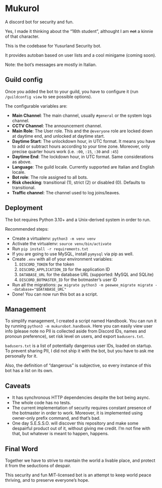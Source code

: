 # MukuroI

A discord bot for security and fun.

Yes, I made it thinking about the “16th student”, althought I am ~~not~~ a kinnie of that character.

This is the codebase for Yusurland Security bot.

It provides autoban based on user lists and a cool minigame (coming soon).

Note: the bot’s messages are mostly in Italian.

## Guild config

Once you added the bot to your guild, you have to configure it (run `/guildconfig view` to see possible options).

The configurable variables are:

* **Main Channel**: The main channel, usually `#general` or the system logs channel.
* **CCTV Channel**: The announcement channel.
* **Main Role**: The User role. This and the `@everyone` role are locked down at daytime end,
  and unlocked at daytime start.
* **Daytime Start**: The unlockdown hour, in UTC format. It means you have to add or subtract hours
  according to your time zone. Moreover, only precise quarter hours work (i.e. `:00`, `:15`, `:30` and `:45`)
* **Daytime End**: The lockdown hour, in UTC format. Same considerations as above.
* **Language**: The guild locale. Currently supported are Italian and English locale.
* **Bot role**: The role assigned to all bots.
* **Risk checking**: transitional (1), strict (2) or disabled (0). Defaults to transitional.
* **Traffic channel**: The channel used to log joins/leaves.

## Deployment

The bot requires Python 3.10+ and a Unix-derived system in order to run.

Recommended steps:

* Create a virtualenv: `python3 -m venv venv`
* Activate the virtualenv: `source venv/bin/activate`
* Run `pip install -r requirements.txt`
* If you are going to use MySQL, install `pymysql` via pip as well.
* Create `.env` with all of your environment variables:
    1. `DISCORD_TOKEN` for the token
    2. `DISCORD_APPLICATION_ID` for the application ID
    3. `DATABASE_URL` for the database URL (supported: MySQL and SQLite)
    4. `DISCORD_BOTMASTER_ID` for the botmaster’s user ID
* Run all the migrations: `pw_migrate python3 -m peewee_migrate migrate --database="$DATABASE_URL"`
* Done! You can now run this bot as a script.

## Management

To simplify management, I created a script named Handbook. You can run it by running 
`python3 -m mukurobot.handbook`.
Here you can easily view user info (please note no PII is collected aside from Discord IDs, names and 
pronoun preference), set risk level on users, and export `badusers.txt`.

`badusers.txt` is a list of potentially dangerous user IDs, loaded on startup.
To prevent sharing PII, I did not ship it with the bot, but you have to ask me personally for it.

Also, the definition of “dangerous” is subjective, so every instance of this bot has a list on its own.

## Caveats

* It has synchronous HTTP dependencies despite the bot being async.
* The whole code has no tests.
* The current implementation of security requires constant presence of the botmaster in order to work.
  Moreover, it is implemented using owner-only prefix command, and that’s bad.
* One day S.E.S.S.O. will discover this repository and make some despairful product out of it,
  without giving me credit. I’m not fine with that, but whatever is meant to happen, happens.

## Final Word

Together we have to strive to mantain the world a livable place, and protect it from the seductions of despair.

This security and fun MIT-licensed bot is an attempt to keep world peace thriving, and to preserve
everyone’s hope.
